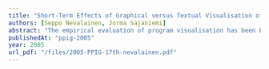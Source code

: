 ```yaml
---
title: "Short-Term Effects of Graphical versus Textual Visualisation of Variables on Program Perception"
authors: [Seppo Nevalainen, Jorma Sajaniemi]
abstract: "The empirical evaluation of program visualisation has been based mostly on observations of long-term effects of the program visualisation tools, while possible short-term effects of the visualisations and their relation to the long-term effects have been elided. In order to study short-term effects of visualisation of variables in a context where the long-term effects are already known, we conducted a controlled experiment, in which we investigated how a person targets her visual attention and what kind of a mental model she constructs, when variables are presented either textually or graphically. The results indicate clear differences in the targeting of visual attention between the visualisation tools: With the graphical tool, the participants targeted their visual attention to variables much more than with the textual tool. With the graphical tool, the increase of visual attention to variables increased the proportion of high-level information in program summaries and decreased the proportion of low-level code-related information."
publishedAt: "ppig-2005"
year: 2005
url_pdf: "/files/2005-PPIG-17th-nevalainen.pdf"
---
```

